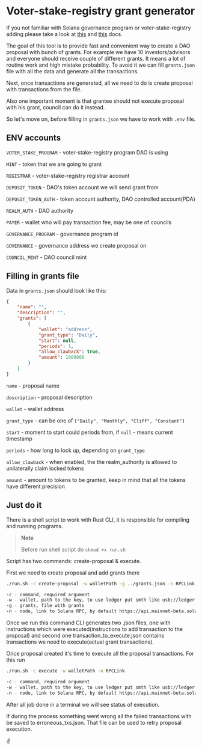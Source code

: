 # Voter-stake-registry grant generator

If you not familiar with Solana governance program or voter-stake-registry adding please take a look at [this](https://github.com/solana-labs/solana-program-library/tree/master/governance) and [this](https://github.com/blockworks-foundation/voter-stake-registry) docs.

The goal of this tool is to provide fast and convenient way to create a DAO proposal with bunch of grants. For example we have 10 investors/advisors and everyone should receive couple of different grants. It means a lot of routine work and high mistake probability. To avoid it we can fill `grants.json` file with all the data and generate all the transactions.

Next, once transactions are generated, all we need to do is create proposal with transactions from the file.

Also one important moment is that grantee should not execute proposal with his grant, council can do it instead.

So let's move on, before filling in `grants.json` we have to work with `.env` file.

## ENV accounts

`VOTER_STAKE_PROGRAM` - voter-stake-registry program DAO is using

`MINT` - token that we are going to grant

`REGISTRAR` - voter-stake-registry registrar account

`DEPOSIT_TOKEN` - DAO's token account we will send grant from

`DEPOSIT_TOKEN_AUTH` - token account authority, DAO controlled account(PDA)

`REALM_AUTH` - DAO authority

`PAYER` - wallet who will pay transaction fee, may be one of councils

`GOVERNANCE_PROGRAM` - governance program id

`GOVERNANCE` - governance address we create proposal on

`COUNCIL_MINT` - DAO council mint

## Filling in grants file

Data in `grants.json` should look like this:

``` json
{
    "name": "",
    "description": "",
    "grants": [
        {
            "wallet": "address",
            "grant_type": "Daily",
            "start": null,
            "periods": 1,
            "allow_clawback": true,
            "amount": 1000000
        }
    ]
}
```

`name` - proposal name

`description` - proposal description

`wallet` - wallet address

`grant_type` - can be one of `["Daily", "Monthly", "Cliff", "Constant"]`

`start` - moment to start could periods from, if `null` - means current timestamp

`periods` - how long to lock up, depending on `grant_type`

`allow_clawback` - when enabled, the the realm_authority is allowed to unilaterally claim locked tokens

`amount` - amount to tokens to be granted, keep in mind that all the tokens have different precision

## Just do it

There is a shell script to work with Rust CLI, it is responsible for compiling and running programs.

> **Note**
>
> Before run shell script do `chmod +x run.sh`

Script has two commands: create-proposal & execute.

First we need to create proposal and add grants there

``` bash
./run.sh -c create-proposal -w walletPath -g ../grants.json -n RPCLink

-c - command, required argument
-w - wallet, path to the key, to use ledger put smth like usb://ledger?key=0
-g - grants, file with grants
-n - node, link to Solana RPC, by default https://api.mainnet-beta.solana.com/
```

Once we run this command CLI generates two .json files, one with instructions which were executed(instructions to add transaction to the proposal) and second one transaction_to_execute.json contains transactions we need to execute(actual grant transactions).

Once proposal created it's time to execute all the proposal transactions. For this run

``` bash
./run.sh -c execute -w walletPath -n RPCLink

-c - command, required argument
-w - wallet, path to the key, to use ledger put smth like usb://ledger?key=0
-n - node, link to Solana RPC, by default https://api.mainnet-beta.solana.com/
```

After all job done in a terminal we will see status of execution.

If during the process something went wrong all the failed transactions with be saved to erroneous_txs.json. That file can be used to retry proposal execution.

✌️

